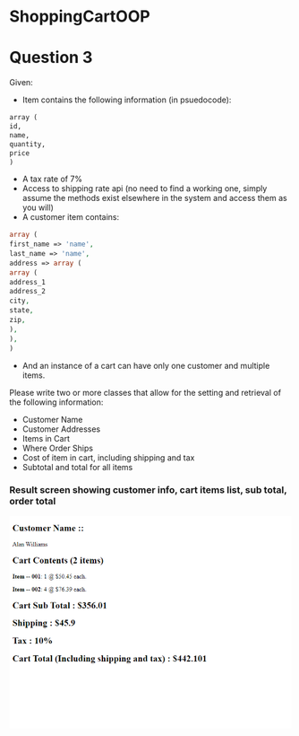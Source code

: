 # ShoppingCartOOP

# Question 3

Given:
- Item contains the following information (in psuedocode):
```
array (
id,
name,
quantity,
price
)
```

- A tax rate of 7%
- Access to shipping rate api (no need to find a working one, simply assume the methods exist elsewhere in the system and access them as you will)
- A customer item contains:

```php
array (
first_name => 'name',
last_name => 'name',
address => array (
array (
address_1
address_2
city,
state,
zip,
),
),
)
```

- And an instance of a cart can have only one customer and multiple items.

Please write two or more classes that allow for the setting and retrieval of the following information:
- Customer Name
- Customer Addresses
- Items in Cart
- Where Order Ships
- Cost of item in cart, including shipping and tax
- Subtotal and total for all items


### Result screen showing customer info, cart items list, sub total, order total
![result](https://raw.githubusercontent.com/vaishalijagtap/ShoppingCartOOP/master/screens/result.PNG)
